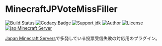 # MinecraftJPVoteMissFiller
[![Build Status](https://travis-ci.org/jaoafa/MinecraftJPVoteMissFiller.svg?branch=master)](https://travis-ci.org/jaoafa/MinecraftJPVoteMissFiller)
[![Codacy Badge](https://api.codacy.com/project/badge/Grade/57d3f14c03f741dc9172163393162c43)](https://www.codacy.com/app/book000/MinecraftJPVoteMissFiller?utm_source=github.com&amp;utm_medium=referral&amp;utm_content=jaoafa/MinecraftJPVoteMissFiller&amp;utm_campaign=Badge_Grade)
[![Support jdk](https://img.shields.io/badge/Support%20jdk-oraclejdk8-red.svg)](https://img.shields.io)
[![Author](https://img.shields.io/badge/Author%20MinecraftID-mine__book000-orange.svg)](https://img.shields.io)
[![License](https://img.shields.io/badge/license-None-yellow.svg)](https://img.shields.io)  
[![jao Minecraft Server](https://raw.githubusercontent.com/jaoafa/jao-Minecraft-Server/master/logo/new_logo-421x97.png)](https://jaoafa.com)

[Japan Minecraft Servers](http://minecraft.jp/)で多発している投票受信失敗の対応用のプラグイン。

